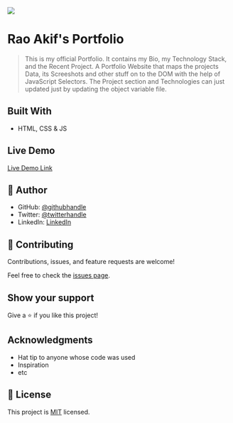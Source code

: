 ![](https://img.shields.io/badge/Microverse-blueviolet)

# Rao Akif's Portfolio

> This is my official Portfolio. It contains my Bio, my Technology Stack, and the Recent Project.
> A Portfolio Website that maps the projects Data, its Screeshots and other stuff on to the DOM with the help of JavaScript Selectors. The Project section and Technologies can just updated just by updating the object variable file. 


## Built With

- HTML, CSS & JS

## Live Demo

[Live Demo Link](https://raoakif.github.io/Portfolio/)


## 👤 Author

- GitHub: [@githubhandle](https://github.com/raoakif)
- Twitter: [@twitterhandle](https://twitter.com/raoakif)
- LinkedIn: [LinkedIn](https://linkedin.com/in/raoakif)

## 🤝 Contributing

Contributions, issues, and feature requests are welcome!

Feel free to check the [issues page](../../issues/).

## Show your support

Give a ⭐️ if you like this project!

## Acknowledgments

- Hat tip to anyone whose code was used
- Inspiration
- etc

## 📝 License

This project is [MIT](./MIT.md) licensed.
